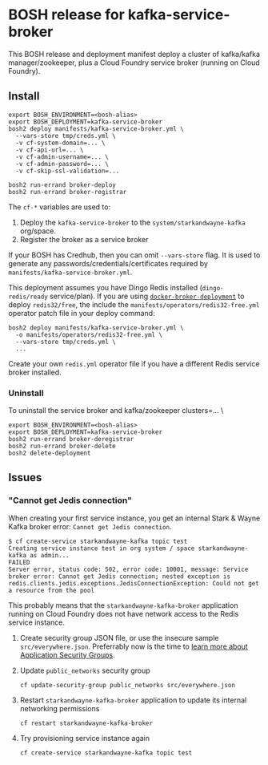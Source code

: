 # BOSH release for kafka-service-broker

This BOSH release and deployment manifest deploy a cluster of kafka/kafka manager/zookeeper, plus a Cloud Foundry service broker (running on Cloud Foundry).

## Install

```
export BOSH_ENVIRONMENT=<bosh-alias>
export BOSH_DEPLOYMENT=kafka-service-broker
bosh2 deploy manifests/kafka-service-broker.yml \
  --vars-store tmp/creds.yml \
  -v cf-system-domain=... \
  -v cf-api-url=... \
  -v cf-admin-username=... \
  -v cf-admin-password=... \
  -v cf-skip-ssl-validation=...

bosh2 run-errand broker-deploy
bosh2 run-errand broker-registrar
```

The `cf-*` variables are used to:
1. Deploy the `kafka-service-broker` to the `system/starkandwayne-kafka` org/space.
2. Register the broker as a service broker

If your BOSH has Credhub, then you can omit `--vars-store` flag. It is used to generate any passwords/credentials/certificates required by `manifests/kafka-service-broker.yml`.

This deployment assumes you have Dingo Redis installed (`dingo-redis/ready` service/plan). If you are using [`docker-broker-deployment`](https://github.com/cloudfoundry-community/docker-broker-deployment) to deploy `redis32/free`, the include the `manifests/operators/redis32-free.yml` operator patch file in your deploy command:

```
bosh2 deploy manifests/kafka-service-broker.yml \
  -o manifests/operators/redis32-free.yml \
  --vars-store tmp/creds.yml \
  ...
```

Create your own `redis.yml` operator file if you have a different Redis service broker installed.

### Uninstall

To uninstall the service broker and kafka/zookeeper clusters=... \

```
export BOSH_ENVIRONMENT=<bosh-alias>
export BOSH_DEPLOYMENT=kafka-service-broker
bosh2 run-errand broker-deregistrar
bosh2 run-errand broker-delete
bosh2 delete-deployment
```

## Issues


### "Cannot get Jedis connection"

When creating your first service instance, you get an internal Stark & Wayne Kafka broker error: `Cannot get Jedis connection`.

```
$ cf create-service starkandwayne-kafka topic test
Creating service instance test in org system / space starkandwayne-kafka as admin...
FAILED
Server error, status code: 502, error code: 10001, message: Service broker error: Cannot get Jedis connection; nested exception is redis.clients.jedis.exceptions.JedisConnectionException: Could not get a resource from the pool
```

This probably means that the `starkandwayne-kafka-broker` application running on Cloud Foundry does not have network access to the Redis service instance.

1. Create security group JSON file, or use the insecure sample `src/everywhere.json`. Preferrably now is the time to [learn more about Application Security Groups](https://docs.cloudfoundry.org/concepts/asg.html).

2. Update `public_networks` security group

    ```
    cf update-security-group public_networks src/everywhere.json
    ```

3. Restart `starkandwayne-kafka-broker` application to update its internal networking permissions

    ```
    cf restart starkandwayne-kafka-broker
    ```

4. Try provisioning service instance again

    ```
    cf create-service starkandwayne-kafka topic test
    ```
